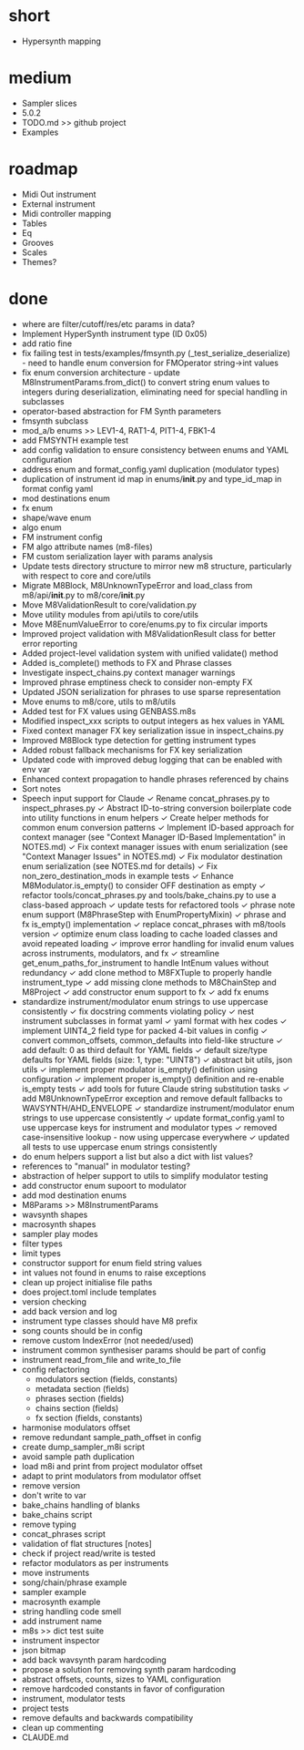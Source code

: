 # short 

- Hypersynth mapping

# medium

- Sampler slices
- 5.0.2
- TODO.md >> github project
- Examples

# roadmap

- Midi Out instrument
- External instrument
- Midi controller mapping
- Tables
- Eq
- Grooves
- Scales
- Themes?

# done

- where are filter/cutoff/res/etc params in data?
- Implement HyperSynth instrument type (ID 0x05)
- add ratio fine
- fix failing test in tests/examples/fmsynth.py (_test_serialize_deserialize) - need to handle enum conversion for FMOperator string→int values
- fix enum conversion architecture - update M8InstrumentParams.from_dict() to convert string enum values to integers during deserialization, eliminating need for special handling in subclasses
- operator-based abstraction for FM Synth parameters
- fmsynth subclass
- mod_a/b enums >> LEV1-4, RAT1-4, PIT1-4, FBK1-4 
- add FMSYNTH example test
- add config validation to ensure consistency between enums and YAML configuration
- address enum and format_config.yaml duplication (modulator types)
- duplication of instrument id map in enums/__init__.py and type_id_map in format config yaml
- mod destinations enum
- fx enum
- shape/wave enum
- algo enum
- FM instrument config
- FM algo attribute names (m8-files)
- FM custom serialization layer with params analysis
- Update tests directory structure to mirror new m8 structure, particularly with respect to core and core/utils
- Migrate M8Block, M8UnknownTypeError and load_class from m8/api/__init__.py to m8/core/__init__.py
- Move M8ValidationResult to core/validation.py
- Move utility modules from api/utils to core/utils
- Move M8EnumValueError to core/enums.py to fix circular imports
- Improved project validation with M8ValidationResult class for better error reporting
- Added project-level validation system with unified validate() method
- Added is_complete() methods to FX and Phrase classes
- Investigate inspect_chains.py context manager warnings
- Improved phrase emptiness check to consider non-empty FX
- Updated JSON serialization for phrases to use sparse representation
- Move enums to m8/core, utils to m8/utils
- Added test for FX values using GENBASS.m8s
- Modified inspect_xxx scripts to output integers as hex values in YAML
- Fixed context manager FX key serialization issue in inspect_chains.py
- Improved M8Block type detection for getting instrument types
- Added robust fallback mechanisms for FX key serialization
- Updated code with improved debug logging that can be enabled with env var
- Enhanced context propagation to handle phrases referenced by chains
- Sort notes
- Speech input support for Claude
✓ Rename concat_phrases.py to inspect_phrases.py
✓ Abstract ID-to-string conversion boilerplate code into utility functions in enum helpers
✓ Create helper methods for common enum conversion patterns
✓ Implement ID-based approach for context manager (see "Context Manager ID-Based Implementation" in NOTES.md)
✓ Fix context manager issues with enum serialization (see "Context Manager Issues" in NOTES.md)
✓ Fix modulator destination enum serialization (see NOTES.md for details)
✓ Fix non_zero_destination_mods in example tests
✓ Enhance M8Modulator.is_empty() to consider OFF destination as empty
✓ refactor tools/concat_phrases.py and tools/bake_chains.py to use a class-based approach
✓ update tests for refactored tools
✓ phrase note enum support (M8PhraseStep with EnumPropertyMixin)
✓ phrase and fx is_empty() implementation
✓ replace concat_phrases with m8/tools version
✓ optimize enum class loading to cache loaded classes and avoid repeated loading
✓ improve error handling for invalid enum values across instruments, modulators, and fx
✓ streamline get_enum_paths_for_instrument to handle IntEnum values without redundancy
✓ add clone method to M8FXTuple to properly handle instrument_type
✓ add missing clone methods to M8ChainStep and M8Project
✓ add constructor enum support to fx
✓ add fx enums
- standardize instrument/modulator enum strings to use uppercase consistently
✓ fix docstring comments violating policy
✓ nest instrument subclasses in format yaml
✓ yaml format with hex codes
✓ implement UINT4_2 field type for packed 4-bit values in config
✓ convert common_offsets, common_defaults into field-like structure
✓ add default: 0 as third default for YAML fields
✓ default size/type defaults for YAML fields (size: 1, type: "UINT8")
✓ abstract bit utils, json utils
✓ implement proper modulator is_empty() definition using configuration
✓ implement proper is_empty() definition and re-enable is_empty tests
✓ add tools for future Claude string substitution tasks
✓ add M8UnknownTypeError exception and remove default fallbacks to WAVSYNTH/AHD_ENVELOPE
✓ standardize instrument/modulator enum strings to use uppercase consistently
  ✓ update format_config.yaml to use uppercase keys for instrument and modulator types
  ✓ removed case-insensitive lookup - now using uppercase everywhere
  ✓ updated all tests to use uppercase enum strings consistently
- do enum helpers support a list but also a dict with list values?
- references to "manual" in modulator testing?
- abstraction of helper support to utils to simplify modulator testing
- add constructor enum supoort to modulator
- add mod destination enums
- M8Params >> M8InstrumentParams
- wavsynth shapes
- macrosynth shapes
- sampler play modes
- filter types
- limit types
- constructor support for enum field string values
- int values not found in enums to raise exceptions
- clean up project initialise file paths
- does project.toml include templates
- version checking
- add back version and log
- instrument type classes should have M8 prefix 
- song counts should be in config 
- remove custom IndexError (not needed/used)
- instrument common synthesiser params should be part of config
- instrument read_from_file and write_to_file
- config refactoring
  - modulators section (fields, constants)
  - metadata section (fields)
  - phrases section (fields)
  - chains section (fields)
  - fx section (fields, constants)
- harmonise modulators offset
- remove redundant sample_path_offset in config
- create dump_sampler_m8i script
- avoid sample path duplication
- load m8i and print from project modulator offset
- adapt to print modulators from modulator offset
- remove version
- don't write to var
- bake_chains handling of blanks
- bake_chains script
- remove typing
- concat_phrases script
- validation of flat structures [notes]
- check if project read/write is tested
- refactor modulators as per instruments
- move instruments
- song/chain/phrase example
- sampler example
- macrosynth example
- string handling code smell
- add instrument name
- m8s >> dict test suite
- instrument inspector
- json bitmap
- add back wavsynth param hardcoding
- propose a solution for removing synth param hardcoding
- abstract offsets, counts, sizes to YAML configuration
- remove hardcoded constants in favor of configuration
- instrument, modulator tests
- project tests
- remove defaults and backwards compatibility
- clean up commenting
- CLAUDE.md

